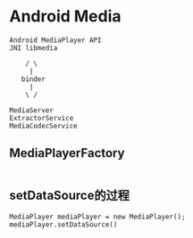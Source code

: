 # Android Media
```
Android MediaPlayer API
JNI libmedia

    / \
     |
   binder
     |
    \ /
    
MediaServer
ExtractorService
MediaCodecService 
```


## MediaPlayerFactory
```

```

## setDataSource的过程
```
MediaPlayer mediaPlayer = new MediaPlayer();
mediaPlayer.setDataSource()
```
